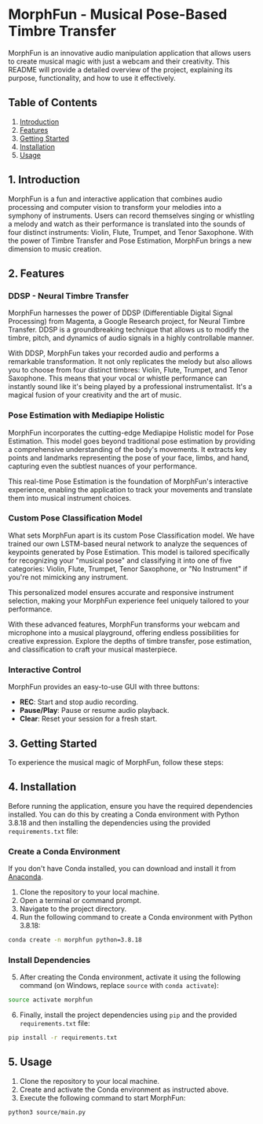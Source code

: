 # MorphFun - Musical Pose-Based Timbre Transfer


MorphFun is an innovative audio manipulation application that allows users to create musical magic with just a webcam and their creativity. This README will provide a detailed overview of the project, explaining its purpose, functionality, and how to use it effectively.

## Table of Contents
1. [Introduction](#introduction)
2. [Features](#features)
3. [Getting Started](#getting-started)
4. [Installation](#installation)
5. [Usage](#usage)

## 1. Introduction

MorphFun is a fun and interactive application that combines audio processing and computer vision to transform your melodies into a symphony of instruments. Users can record themselves singing or whistling a melody and watch as their performance is translated into the sounds of four distinct instruments: Violin, Flute, Trumpet, and Tenor Saxophone. With the power of Timbre Transfer and Pose Estimation, MorphFun brings a new dimension to music creation.

## 2. Features

### DDSP - Neural Timbre Transfer

MorphFun harnesses the power of DDSP (Differentiable Digital Signal Processing) from Magenta, a Google Research project, for Neural Timbre Transfer. DDSP is a groundbreaking technique that allows us to modify the timbre, pitch, and dynamics of audio signals in a highly controllable manner.

With DDSP, MorphFun takes your recorded audio and performs a remarkable transformation. It not only replicates the melody but also allows you to choose from four distinct timbres: Violin, Flute, Trumpet, and Tenor Saxophone. This means that your vocal or whistle performance can instantly sound like it's being played by a professional instrumentalist. It's a magical fusion of your creativity and the art of music.

### Pose Estimation with Mediapipe Holistic

MorphFun incorporates the cutting-edge Mediapipe Holistic model for Pose Estimation. This model goes beyond traditional pose estimation by providing a comprehensive understanding of the body's movements. It extracts key points and landmarks representing the pose of your face, limbs, and hand, capturing even the subtlest nuances of your performance.

This real-time Pose Estimation is the foundation of MorphFun's interactive experience, enabling the application to track your movements and translate them into musical instrument choices.

### Custom Pose Classification Model

What sets MorphFun apart is its custom Pose Classification model. We have trained our own LSTM-based neural network to analyze the sequences of keypoints generated by Pose Estimation. This model is tailored specifically for recognizing your "musical pose" and classifying it into one of five categories: Violin, Flute, Trumpet, Tenor Saxophone, or "No Instrument" if you're not mimicking any instrument.

This personalized model ensures accurate and responsive instrument selection, making your MorphFun experience feel uniquely tailored to your performance.

With these advanced features, MorphFun transforms your webcam and microphone into a musical playground, offering endless possibilities for creative expression. Explore the depths of timbre transfer, pose estimation, and classification to craft your musical masterpiece.

### Interactive Control

MorphFun provides an easy-to-use GUI with three buttons:
- **REC**: Start and stop audio recording.
- **Pause/Play**: Pause or resume audio playback.
- **Clear**: Reset your session for a fresh start.

## 3. Getting Started

To experience the musical magic of MorphFun, follow these steps:

## 4. Installation
Before running the application, ensure you have the required dependencies installed. You can do this by creating a Conda environment with Python 3.8.18 and then installing the dependencies using the provided `requirements.txt` file:

### Create a Conda Environment
If you don't have Conda installed, you can download and install it from [Anaconda](https://www.anaconda.com/products/distribution).

1. Clone the repository to your local machine.
2. Open a terminal or command prompt.
3. Navigate to the project directory.
4. Run the following command to create a Conda environment with Python 3.8.18:
```bash
conda create -n morphfun python=3.8.18
```

### Install Dependencies
5. After creating the Conda environment, activate it using the following command (on Windows, replace `source` with `conda activate`):
```bash
source activate morphfun
```

6. Finally, install the project dependencies using `pip` and the provided `requirements.txt` file:
```bash
pip install -r requirements.txt
```

## 5. Usage

1. Clone the repository to your local machine.
2. Create and activate the Conda environment as instructed above.
3. Execute the following command to start MorphFun:
```bash
python3 source/main.py
```
